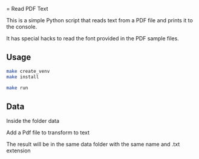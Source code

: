 = Read PDF Text

This is a simple Python script that reads text from a PDF file and prints it to the console.

It has special hacks to read the font provided in the PDF sample files.


## Usage

```bash
make create_venv
make install

make run
```

## Data

Inside the folder data

Add a Pdf file to transform to text

The result will be in the same data folder with the same name and .txt extension